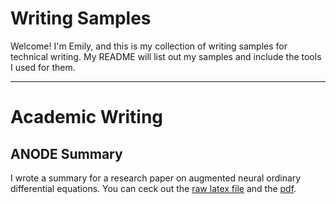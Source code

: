 # Writing Samples

Welcome! I'm Emily, and this is my collection of writing samples for technical writing. My README will list out my samples and include the tools I used for them.

---
# Academic Writing

## ANODE Summary

I wrote a summary for a research paper on augmented neural ordinary differential equations. You can ceck out the [raw latex file](AcademicWriting/anode_main.tex) and the [pdf](AcademicWriting/anode_main.pdf).
